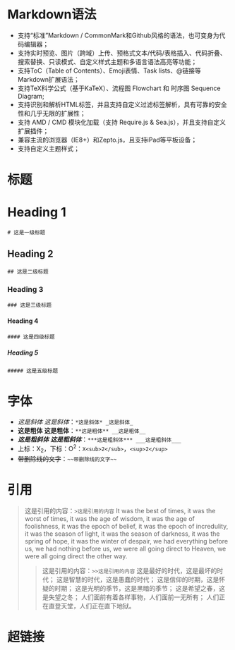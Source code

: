 # Markdown语法
- 支持“标准”Markdown / CommonMark和Github风格的语法，也可变身为代码编辑器；
- 支持实时预览、图片（跨域）上传、预格式文本/代码/表格插入、代码折叠、搜索替换、只读模式、自定义样式主题和多语言语法高亮等功能；
- 支持ToC（Table of Contents）、Emoji表情、Task lists、@链接等Markdown扩展语法；
- 支持TeX科学公式（基于KaTeX）、流程图 Flowchart 和 时序图 Sequence Diagram;
- 支持识别和解析HTML标签，并且支持自定义过滤标签解析，具有可靠的安全性和几乎无限的扩展性；
- 支持 AMD / CMD 模块化加载（支持 Require.js & Sea.js），并且支持自定义扩展插件；
- 兼容主流的浏览器（IE8+）和Zepto.js，且支持iPad等平板设备；
- 支持自定义主题样式；
# 标题
# Heading 1
`# 这是一级标题`
## Heading 2
`## 这是二级标题`
### Heading 3
`### 这是三级标题`
#### Heading 4
`#### 这是四级标题`
##### Heading 5
`##### 这是五级标题`
# 字体
- *这是斜体* _这是斜体_：`*这是斜体* _这是斜体_`
- **这是粗体** __这是粗体__：`**这是粗体** __这是粗体__`
- ***这是粗斜体*** ___这是粗斜体___：`***这是粗斜体*** ___这是粗斜体___`
- 上标：X<sub>2</sub>，下标：O<sup>2</sup>：`X<sub>2</sub>`，`<sup>2</sup>`
- ~~带删除线的文字~~：`~~带删除线的文字~~`
# 引用
>这是引用的内容：`>这是引用的内容`
>It was the best of times, it was the worst of times,
>it was the age of wisdom, it was the age of foolishness, 
>it was the epoch of belief, it was the epoch of incredulity, 
>it was the season of light, it was the season of darkness, 
>it was the spring of hope, it was the winter of despair, 
>we had everything before us, we had nothing before us, 
>we were all going direct to Heaven, we were all going direct the other way.
>>这是引用的内容：`>>这是引用的内容`
>>这是最好的时代，这是最坏的时代；
>>这是智慧的时代，这是愚蠢的时代；
>>这是信仰的时期，这是怀疑的时期；
>>这是光明的季节，这是黑暗的季节；
>>这是希望之春，这是失望之冬；
>>人们面前有着各样事物，人们面前一无所有；
>>人们正在直登天堂，人们正在直下地狱。
# 超链接
